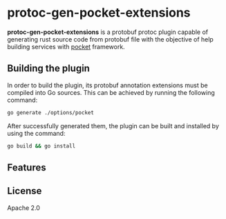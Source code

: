 # protoc-gen-pocket-extensions

**protoc-gen-pocket-extensions** is a protobuf protoc plugin capable of generating
rust source code from protobuf file with the objective of help building services
with [pocket](https://github.com/rsfreitas/pocket) framework.

## Building the plugin

In order to build the plugin, its protobuf annotation extensions must be
compiled into Go sources. This can be achieved by running the following
command:
```bash
go generate ./options/pocket
```

After successfully generated them, the plugin can be built and installed by
using the command:
```bash
go build && go install
```

## Features

## License

Apache 2.0

